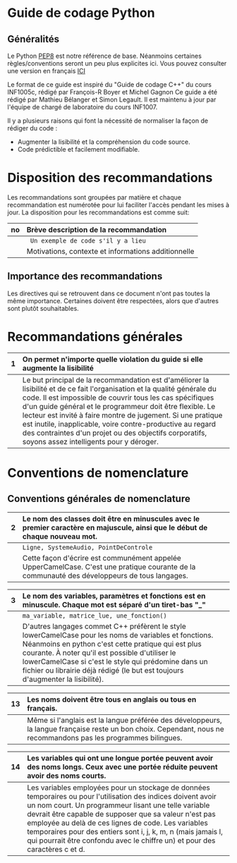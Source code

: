# Guide de codage Python
## Généralités
Le Python [PEP8](https://www.python.org/dev/peps/pep-0008/) est notre référence de base. Néanmoins certaines règles/conventions seront un peu plus explicites ici.
Vous pouvez consulter une version en français [ICI](http://nguyen.univ-tln.fr/share/Python/pep8.pdf)


Le format de ce guide est inspiré du "Guide de codage C++" du cours INF1005c, rédigé par François-R Boyer et Michel Gagnon
Ce guide a été rédigé par Mathieu Bélanger et Simon Legault. Il est maintenu à jour par l'équipe de chargé de laboratoire du cours INF1007.

Il y a plusieurs raisons qui font la nécessité de normaliser la façon de rédiger du code :
- Augmenter la lisibilité et la compréhension du code source.
- Code prédictible et facilement modifiable.

# Disposition des recommandations
Les recommandations sont groupées par matière et chaque recommandation est numérotée pour lui faciliter l'accès pendant les mises à jour. La disposition pour les recommandations est comme suit:

| no | Brève description de la recommandation              |
|----|:----------------------------------------------------|
|    | ```­­­ Un exemple de code s'il y a lieu```         |
|    | Motivations, contexte et informations additionnelle |

## Importance des recommandations
Les directives qui se retrouvent dans ce document n'ont pas toutes la même importance. Certaines doivent être respectées, alors que d'autres sont plutôt souhaitables.

# Recommandations générales

| 1 | On permet n'importe quelle violation du guide si elle augmente la lisibilité |
|----|:----------------------------------------------------|
|    | Le but principal de la recommandation est d'améliorer la lisibilité et de ce fait l'organisation et la qualité générale du code. Il est impossible de couvrir tous les cas spécifiques d'un guide général et le programmeur doit être flexible. Le lecteur est invité à faire montre de jugement. Si une pratique est inutile, inapplicable, voire contre-productive au regard des contraintes d'un projet ou des objectifs corporatifs, soyons assez intelligents pour y déroger.|

# Conventions de nomenclature
## Conventions générales de nomenclature

| 2 | Le nom des classes doit être en minuscules avec le premier caractère en majuscule, ainsi que le début de chaque nouveau mot. |
|----|:----------------------------------------------------|
|    | ```Ligne, SystemeAudio, PointDeControle ```         |
|    | Cette façon d'écrire est communément appelée UpperCamelCase. C'est une pratique courante de la communauté des développeurs de tous langages. |


| 3 | Le nom des variables, paramètres et fonctions est en minuscule. Chaque mot est séparé d'un tiret-bas "_" |
|----|:----------------------------------------------------|
|    | ```ma_variable, matrice_lue, une_fonction()```         |
|    | D'autres langages commet C++ préfèrent le style lowerCamelCase pour les noms de variables et fonctions. Néanmoins en python c'est cette pratique qui est plus courante. À noter qu'il est possible d'utiliser le lowerCamelCase si c'est le style qui prédomine dans un fichier ou librairie déjà rédigé (le but est toujours d'augmenter la lisibilité).|

| 13 | Les noms doivent être tous en anglais ou tous en français. |
|----|:----------------------------------------------------|
|    | 	Même si l'anglais est la langue préférée des développeurs, la langue française reste un bon choix. Cependant, nous ne recommandons pas les programmes bilingues. |

| 14 | Les variables qui ont une longue portée peuvent avoir des noms longs. Ceux avec une portée réduite peuvent avoir des noms courts. |
|----|:----------------------------------------------------|
|    | Les variables employées pour un stockage de données temporaires ou pour l'utilisation des indices doivent avoir un nom court. Un programmeur lisant une telle variable devrait être capable de supposer que sa valeur n'est pas employée au delà de ces lignes de code. Les variables temporaires pour des entiers sont i, j, k, m, n (mais jamais l, qui pourrait être confondu avec le chiffre un) et pour des caractères c et d. |































